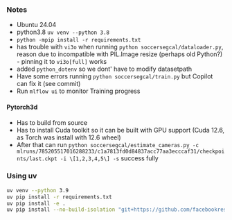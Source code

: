 ### Notes

- Ubuntu 24.04
- python3.8 `uv venv --python 3.8`
- `python -mpip install -r requirements.txt`
- has trouble with `vi3o` when running `python soccersegcal/dataloader.py`, reason due to incompatible with PIL.Image resize (perhaps old Python?) - pinning it to `vi3o[full]` works
- added `python_dotenv` so we dont' have to modify datasetpath 
- Have some errors running `python soccersegcal/train.py` but Copilot can fix it (see commit)
- Run `mlflow ui` to monitor Training progress

#### Pytorch3d

- Has to build from source
- Has to install Cuda toolkit so it can be built with GPU support (Cuda 12.6, as Torch was install with 12.6 wheel)
- After that can run `python soccersegcal/estimate_cameras.py -c mlruns/785205517016288233/c1a7813fd0d84837acc77aa3ecccaf31/checkpoints/last.ckpt -i \[1,2,3,4,5\] -s` success fully

### Using uv

```bash
uv venv --python 3.9
uv pip install -r requirements.txt
uv pip install -e .
uv pip install --no-build-isolation "git+https://github.com/facebookresearch/pytorch3d.git@stable"
```